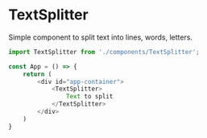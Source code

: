 # TextSplitter

Simple component to split text into lines, words, letters.

```javascript
import TextSplitter from './components/TextSplitter';

const App = () => {
    return (
        <div id="app-container">
            <TextSplitter>
                Text to split
            </TextSplitter>
        </div>
    )
}

```

